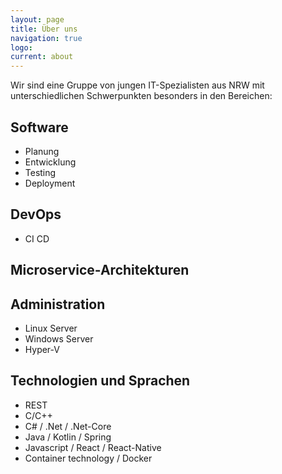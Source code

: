 ```yaml
---
layout: page
title: Über uns
navigation: true
logo: 
current: about
---
```


Wir sind eine Gruppe von jungen IT-Spezialisten aus NRW mit unterschiedlichen Schwerpunkten besonders in den Bereichen:
## Software
* Planung
* Entwicklung
* Testing
* Deployment

## DevOps
* CI CD

## Microservice-Architekturen

## Administration
* Linux Server
* Windows Server
* Hyper-V
  
## Technologien und Sprachen
* REST
* C/C++
* C# / .Net / .Net-Core
* Java / Kotlin / Spring
* Javascript / React / React-Native
* Container technology / Docker
